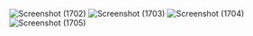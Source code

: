 ![Screenshot (1702)](https://github.com/user-attachments/assets/1d1d6f8e-8c3b-4347-893a-8b15c73c0d02)
![Screenshot (1703)](https://github.com/user-attachments/assets/ad32dfaa-1f19-4e3d-85db-42f97264a745)
![Screenshot (1704)](https://github.com/user-attachments/assets/74ba4b97-ccd2-4715-a900-e3109939d319)
![Screenshot (1705)](https://github.com/user-attachments/assets/b43e6ce3-b1ed-4cc8-a47a-a72dc9a22d4e)
